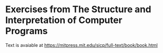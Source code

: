 # Exercises from The Structure and Interpretation of Computer Programs

Text is avaiable at https://mitpress.mit.edu/sicp/full-text/book/book.html
